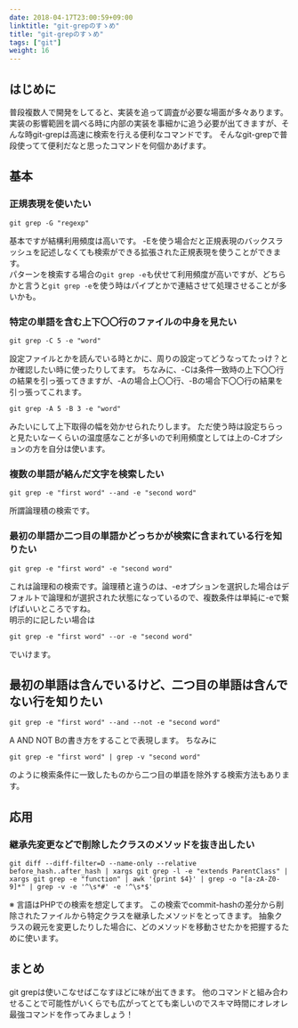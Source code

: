 ```yaml
---
date: 2018-04-17T23:00:59+09:00
linktitle: "git-grepのすゝめ"
title: "git-grepのすゝめ"
tags: ["git"]
weight: 16
---
```


## はじめに

普段複数人で開発をしてると、実装を追って調査が必要な場面が多々あります。
実装の影響範囲を調べる時に内部の実装を事細かに追う必要が出てきますが、そんな時git-grepは高速に検索を行える便利なコマンドです。
そんなgit-grepで普段使ってて便利だなと思ったコマンドを何個かあげます。

## 基本

### 正規表現を使いたい

```
git grep -G "regexp"
```
基本ですが結構利用頻度は高いです。
-Eを使う場合だと正規表現のバックスラッシュを記述しなくても検索ができる拡張された正規表現を使うことができます。  
パターンを検索する場合の``git grep -e``も伏せて利用頻度が高いですが、どちらかと言うと``git grep -e``を使う時はパイプとかで連結させて処理させることが多いかも。

### 特定の単語を含む上下〇〇行のファイルの中身を見たい

```
git grep -C 5 -e "word"
```
設定ファイルとかを読んでいる時とかに、周りの設定ってどうなってたっけ？とか確認したい時に使ったりしてます。
ちなみに、-Cは条件一致時の上下〇〇行の結果を引っ張ってきますが、-Aの場合上〇〇行、-Bの場合下〇〇行の結果を引っ張ってこれます。

```
git grep -A 5 -B 3 -e "word"
```

みたいにして上下取得の幅を効かせられたりします。
ただ使う時は設定ちらっと見たいなーくらいの温度感なことが多いので利用頻度としては上の-Cオプションの方を自分は使います。


### 複数の単語が絡んだ文字を検索したい

```
git grep -e "first word" --and -e "second word"
```

所謂論理積の検索です。

### 最初の単語か二つ目の単語かどっちかが検索に含まれている行を知りたい

```
git grep -e "first word" -e "second word"
```

これは論理和の検索です。論理積と違うのは、-eオプションを選択した場合はデフォルトで論理和が選択された状態になっているので、複数条件は単純に-eで繋げばいいところですね。  
明示的に記したい場合は  

```
git grep -e "first word" --or -e "second word"
```

でいけます。

## 最初の単語は含んでいるけど、二つ目の単語は含んでない行を知りたい

```
git grep -e "first word" --and --not -e "second word"
```

A AND NOT Bの書き方をすることで表現します。
ちなみに

```
git grep -e "first word" | grep -v "second word"
```

のように検索条件に一致したものから二つ目の単語を除外する検索方法もあります。

## 応用

### 継承先変更などで削除したクラスのメソッドを抜き出したい

```
git diff --diff-filter=D --name-only --relative before_hash..after_hash | xargs git grep -l -e "extends ParentClass" | xargs git grep -e "function" | awk '{print $4}' | grep -o "[a-zA-Z0-9]*" | grep -v -e '^\s*#' -e '^\s*$'
```

※ 言語はPHPでの検索を想定してます。
この検索でcommit-hashの差分から削除されたファイルから特定クラスを継承したメソッドをとってきます。
抽象クラスの親元を変更したりした場合に、どのメソッドを移動させたかを把握するために使います。

## まとめ

git grepは使いこなせばこなすほどに味が出てきます。
他のコマンドと組み合わせることで可能性がいくらでも広がってとても楽しいのでスキマ時間にオレオレ最強コマンドを作ってみましょう！